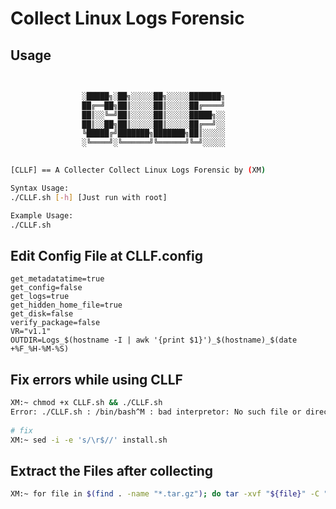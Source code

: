 # Collect Linux Logs Forensic



## Usage


```bash

                
                ░█████╗░██╗░░░░░██╗░░░░░███████╗
                ██╔══██╗██║░░░░░██║░░░░░██╔════╝
                ██║░░╚═╝██║░░░░░██║░░░░░█████╗░░
                ██║░░██╗██║░░░░░██║░░░░░██╔══╝░░
                ╚█████╔╝███████╗███████╗██║░░░░░
                ░╚════╝░╚══════╝╚══════╝╚═╝░░░░░
    

[CLLF] == A Collecter Collect Linux Logs Forensic by (XM)

Syntax Usage:
./CLLF.sh [-h] [Just run with root]

Example Usage:
./CLLF.sh

```

## Edit Config File at CLLF.config
~~~
get_metadatatime=true
get_config=false
get_logs=true
get_hidden_home_file=true
get_disk=false
verify_package=false
VR="v1.1"
OUTDIR=Logs_$(hostname -I | awk '{print $1}')_$(hostname)_$(date +%F_%H-%M-%S)
~~~

## Fix errors while using CLLF

```bash
XM:~ chmod +x CLLF.sh && ./CLLF.sh
Error: ./CLLF.sh : /bin/bash^M : bad interpretor: No such file or directory
                                                    
# fix
XM:~ sed -i -e 's/\r$//' install.sh
```

## Extract the Files after collecting

```bash
XM:~ for file in $(find . -name "*.tar.gz"); do tar -xvf "${file}" -C "$(dirname "${file}")"; done
```

